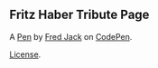Fritz Haber Tribute Page
------------------------


A [Pen](https://codepen.io/Fred_Jack/pen/VzwwLR) by [Fred Jack](http://codepen.io/Fred_Jack) on [CodePen](http://codepen.io/).

[License](https://codepen.io/Fred_Jack/pen/VzwwLR/license).